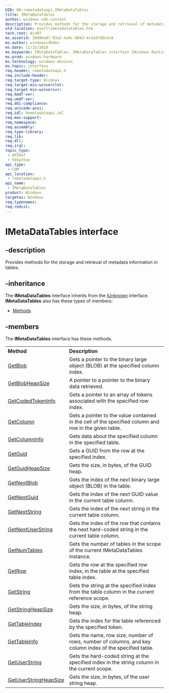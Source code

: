 ```yaml
---
UID: NN:rometadataapi.IMetaDataTables
title: IMetaDataTables
author: windows-sdk-content
description: Provides methods for the storage and retrieval of metadata information in tables.
old-location: winrt\imetadatatables.htm
tech.root: WinRT
ms.assetid: 30d06e87-93a2-4a9c-8843-4c42d7d9e3c8
ms.author: windowssdkdev
ms.date: 11/15/2018
ms.keywords: IMetaDataTables, IMetaDataTables interface [Windows Runtime], IMetaDataTables interface [Windows Runtime],described, rometadataapi/IMetaDataTables, winrt.imetadatatables
ms.prod: windows-hardware
ms.technology: windows-devices
ms.topic: interface
req.header: rometadataapi.h
req.include-header: 
req.target-type: Windows
req.target-min-winverclnt: 
req.target-min-winversvr: 
req.kmdf-ver: 
req.umdf-ver: 
req.ddi-compliance: 
req.unicode-ansi: 
req.idl: Rometadataapi.idl
req.max-support: 
req.namespace: 
req.assembly: 
req.type-library: 
req.lib: 
req.dll: 
req.irql: 
topic_type:
 - APIRef
 - kbSyntax
api_type:
 - COM
api_location:
 - rometadataapi.h
api_name:
 - IMetaDataTables
product: Windows
targetos: Windows
req.typenames: 
req.redist: 
---
```


# IMetaDataTables interface


## -description


Provides methods for the storage and retrieval of metadata information in tables.


## -inheritance

The <b xmlns:loc="http://microsoft.com/wdcml/l10n">IMetaDataTables</b> interface inherits from the <a href="https://msdn.microsoft.com/33f1d79a-33fc-4ce5-a372-e08bda378332">IUnknown</a> interface. <b>IMetaDataTables</b> also has these types of members:
<ul>
<li><a href="https://docs.microsoft.com/">Methods</a></li>
</ul>

## -members

The <b>IMetaDataTables</b> interface has these methods.
<table class="members" id="memberListMethods">
<tr>
<th align="left" width="37%">Method</th>
<th align="left" width="63%">Description</th>
</tr>
<tr data="declared;">
<td align="left" width="37%">
<a href="https://msdn.microsoft.com/1a9da245-a1a9-4004-8925-00b2fe72c9ca">GetBlob</a>
</td>
<td align="left" width="63%">
Gets a pointer to the binary large object (BLOB) at the specified column index.



</td>
</tr>
<tr data="declared;">
<td align="left" width="37%">
<a href="https://msdn.microsoft.com/9001b2ee-846e-476b-b1db-7860c25075ee">GetBlobHeapSize</a>
</td>
<td align="left" width="63%">
A pointer to a pointer to the binary data retrieved.

</td>
</tr>
<tr data="declared;">
<td align="left" width="37%">
<a href="https://msdn.microsoft.com/6467affc-0f86-4926-b72f-629c6580e1bf">GetCodedTokenInfo</a>
</td>
<td align="left" width="63%">
Gets a pointer to an array of tokens associated with the specified row index.

</td>
</tr>
<tr data="declared;">
<td align="left" width="37%">
<a href="https://msdn.microsoft.com/69f80c79-5587-4740-b996-6c996e40ccf4">GetColumn</a>
</td>
<td align="left" width="63%">
Gets a pointer to the value contained in the cell of the specified column and row in the given table.

</td>
</tr>
<tr data="declared;">
<td align="left" width="37%">
<a href="https://msdn.microsoft.com/aea7944a-87db-496c-869d-e9e2fa87e9af">GetColumnInfo</a>
</td>
<td align="left" width="63%">
Gets data about the specified column in the specified table.

</td>
</tr>
<tr data="declared;">
<td align="left" width="37%">
<a href="https://msdn.microsoft.com/037d722f-3efb-4c01-8445-b23caafbbdb2">GetGuid</a>
</td>
<td align="left" width="63%">
Gets a GUID from the row at the specified index.

</td>
</tr>
<tr data="declared;">
<td align="left" width="37%">
<a href="https://msdn.microsoft.com/56b0f15f-caf3-44e0-8cec-7ca3f2edb74d">GetGuidHeapSize</a>
</td>
<td align="left" width="63%">
Gets the size, in bytes, of the GUID heap.

</td>
</tr>
<tr data="declared;">
<td align="left" width="37%">
<a href="https://msdn.microsoft.com/f70e5377-4cc1-4066-acc2-bb13f336881b">GetNextBlob</a>
</td>
<td align="left" width="63%">
Gets the index of the next binary large object (BLOB) in the table.

</td>
</tr>
<tr data="declared;">
<td align="left" width="37%">
<a href="https://msdn.microsoft.com/b624f727-8371-49a1-8ec7-7110d9b8f971">GetNextGuid</a>
</td>
<td align="left" width="63%">
Gets the index of the next GUID value in the current table column.

</td>
</tr>
<tr data="declared;">
<td align="left" width="37%">
<a href="https://msdn.microsoft.com/7ac1fc2c-a60d-4431-8e49-5df1bb078c9b">GetNextString</a>
</td>
<td align="left" width="63%">
Gets the index of the next string in the current table column.

</td>
</tr>
<tr data="declared;">
<td align="left" width="37%">
<a href="https://msdn.microsoft.com/d35a6622-df0a-4949-bc22-9bbd583337d4">GetNextUserString</a>
</td>
<td align="left" width="63%">
Gets the index of the row that contains the next hard-coded string in the current table column.

</td>
</tr>
<tr data="declared;">
<td align="left" width="37%">
<a href="https://msdn.microsoft.com/b5748a90-1ee1-4f76-93c0-2da2fd5d55c1">GetNumTables</a>
</td>
<td align="left" width="63%">
Gets the number of tables in the scope of the current IMetaDataTables instance.

</td>
</tr>
<tr data="declared;">
<td align="left" width="37%">
<a href="https://msdn.microsoft.com/d56bc0c8-0a63-48c8-bc2c-e3b4c2f313b8">GetRow</a>
</td>
<td align="left" width="63%">
Gets the row at the specified row index, in the table at the specified table index.

</td>
</tr>
<tr data="declared;">
<td align="left" width="37%">
<a href="https://msdn.microsoft.com/35b79dac-39c7-4ca2-8608-e7ea64d4574c">GetString</a>
</td>
<td align="left" width="63%">
Gets the string at the specified index from the table column in the current reference scope.

</td>
</tr>
<tr data="declared;">
<td align="left" width="37%">
<a href="https://msdn.microsoft.com/7c830b7c-2651-4efb-9d2d-989b5c25b72e">GetStringHeapSize</a>
</td>
<td align="left" width="63%">
Gets the size, in bytes, of the string heap.

</td>
</tr>
<tr data="declared;">
<td align="left" width="37%">
<a href="https://msdn.microsoft.com/4bc00076-f706-4941-84bd-f1b9c61934e5">GetTableIndex</a>
</td>
<td align="left" width="63%">
Gets the index for the table referenced by the specified token.

</td>
</tr>
<tr data="declared;">
<td align="left" width="37%">
<a href="https://msdn.microsoft.com/a2ba07df-4ccf-4563-b540-821008fc985c">GetTableInfo</a>
</td>
<td align="left" width="63%">
Gets the name, row size, number of rows, number of columns, and key column index of the specified table.

</td>
</tr>
<tr data="declared;">
<td align="left" width="37%">
<a href="https://msdn.microsoft.com/868f6be3-1baf-4f7c-be10-12b79a45e9c7">GetUserString</a>
</td>
<td align="left" width="63%">
Gets the hard-coded string at the specified index in the string column in the current scope.

</td>
</tr>
<tr data="declared;">
<td align="left" width="37%">
<a href="https://msdn.microsoft.com/f01059be-6370-4bab-b4f4-69db158c17a3">GetUserStringHeapSize</a>
</td>
<td align="left" width="63%">
Gets the size, in bytes, of the user string heap.

</td>
</tr>
</table> 

